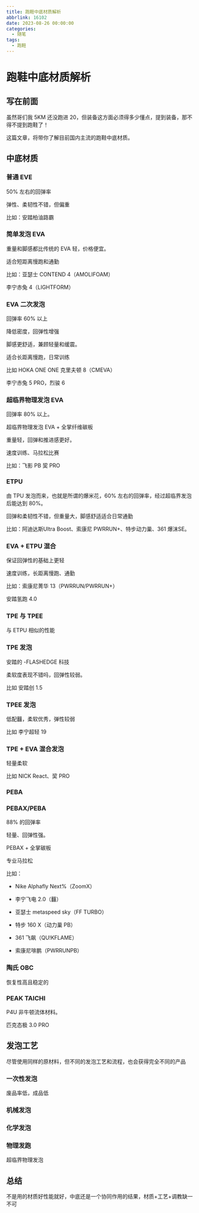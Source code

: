 ```yaml
---
title: 跑鞋中底材质解析
abbrlink: 16102
date: 2023-08-26 00:00:00
categories:
  - 随笔
tags:
  - 跑鞋
---
```


# 跑鞋中底材质解析

## 写在前面

虽然哥们我 5KM 还没跑进 20，但装备这方面必须得多少懂点，提到装备，那不得不提到跑鞋了！

这篇文章，将带你了解目前国内主流的跑鞋中底材质。

## 中底材质

### 普通 EVE

50% 左右的回弹率

弹性、柔韧性不错，但偏重

比如：安踏柏油路霸

### 简单发泡 EVA 

重量和脚感都比传统的 EVA 轻，价格便宜。

适合短距离慢跑和通勤

比如：亚瑟士 CONTEND 4（AMOLIFOAM）

李宁赤兔 4（LIGHTFORM）

### EVA 二次发泡

回弹率 60% 以上

降低密度，回弹性增强

脚感更舒适，兼顾轻量和缓震。

适合长距离慢跑，日常训练

比如 HOKA ONE ONE 克里夫顿 8（CMEVA）

李宁赤兔 5 PRO，烈骏 6

### 超临界物理发泡 EVA

回弹率 80% 以上。

超临界物理发泡 EVA + 全掌纤维碳板

重量轻，回弹和推进感更好。

速度训练、马拉松比赛

比如：飞影 PB 巭 PRO

### ETPU

由 TPU 发泡而来，也就是所谓的爆米花，60% 左右的回弹率，经过超临界发泡后能达到 80%。

回弹和柔韧性不错，但重量大，脚感舒适适合日常通勤

比如：阿迪达斯Ultra Boost、索康尼 PWRRUN+、特步动力巢、361 爆沫SE。

### EVA + ETPU 混合

保证回弹性的基础上更轻

速度训练，长距离慢跑、通勤

比如：索康尼菁华 13（PWRRUN/PWRRUN+）

安踏氢跑 4.0

### TPE 与 TPEE

与 ETPU 相似的性能

### TPE 发泡

安踏的 -FLASHEDGE 科技

柔软度表现不错吗，回弹性较弱。

比如 安踏创 1.5

### TPEE 发泡

低配䨻，柔软优秀，弹性较弱

比如 李宁超轻 19

### TPE + EVA 混合发泡

轻量柔软

比如 NICK React、巭 PRO

### PEBA



### PEBAX/PEBA

88% 的回弹率

轻量、回弹性强。

PEBAX + 全掌碳板

专业马拉松

比如：

- Nike Alphafly Next%（ZoomX）

- 李宁飞电 2.0（䨻）

- 亚瑟士 metaspeed sky（FF TURBO）

- 特步 160 X（动力巢 PB）

- 361 飞飙（QU!KFLAME）

- 索康尼啡鹏（PWRRUNPB）

### 陶氏 OBC

恢复性高且稳定的

### PEAK TAICHI

P4U 非牛顿流体材料。

匹克态极 3.0 PRO



## 发泡工艺

尽管使用同样的原材料，但不同的发泡工艺和流程，也会获得完全不同的产品

### 一次性发泡

废品率低，成品低

### 机械发泡

### 化学发泡

### 物理发跑

超临界物理发泡

## 总结

不是用的材质好性能就好，中底还是一个协同作用的结果，材质+工艺+调教缺一不可
